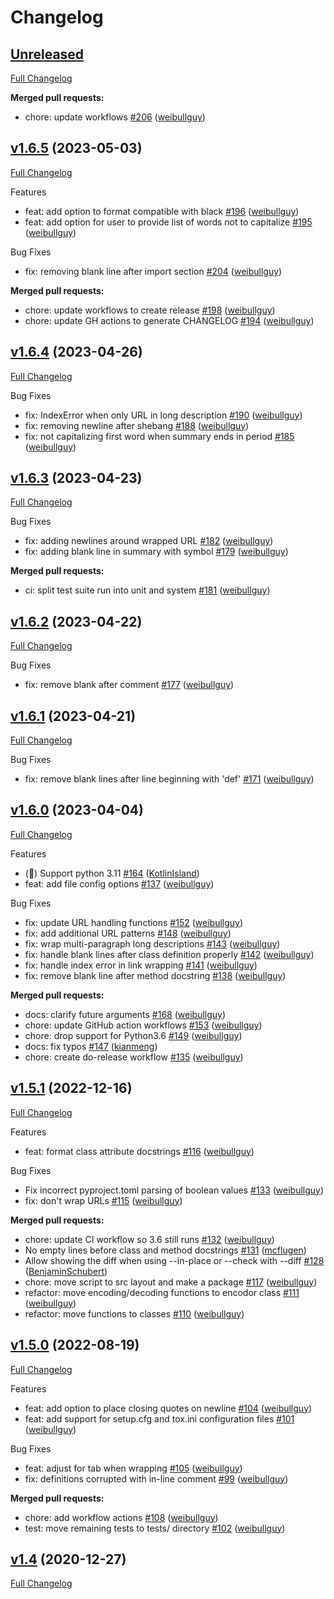 # Changelog

## [Unreleased](https://github.com/PyCQA/docformatter/tree/HEAD)

[Full Changelog](https://github.com/PyCQA/docformatter/compare/v1.6.5...HEAD)

**Merged pull requests:**

- chore: update workflows [\#206](https://github.com/PyCQA/docformatter/pull/206) ([weibullguy](https://github.com/weibullguy))

## [v1.6.5](https://github.com/PyCQA/docformatter/tree/v1.6.5) (2023-05-03)

[Full Changelog](https://github.com/PyCQA/docformatter/compare/v1.6.4...v1.6.5)

Features

- feat: add option to format compatible with black [\#196](https://github.com/PyCQA/docformatter/pull/196) ([weibullguy](https://github.com/weibullguy))
- feat: add option for user to provide list of words not to capitalize [\#195](https://github.com/PyCQA/docformatter/pull/195) ([weibullguy](https://github.com/weibullguy))

Bug Fixes

- fix: removing blank line after import section [\#204](https://github.com/PyCQA/docformatter/pull/204) ([weibullguy](https://github.com/weibullguy))

**Merged pull requests:**

- chore: update workflows to create release [\#198](https://github.com/PyCQA/docformatter/pull/198) ([weibullguy](https://github.com/weibullguy))
- chore: update GH actions to generate CHANGELOG [\#194](https://github.com/PyCQA/docformatter/pull/194) ([weibullguy](https://github.com/weibullguy))

## [v1.6.4](https://github.com/PyCQA/docformatter/tree/v1.6.4) (2023-04-26)

[Full Changelog](https://github.com/PyCQA/docformatter/compare/v1.6.3...v1.6.4)

Bug Fixes

- fix: IndexError when only URL in long description [\#190](https://github.com/PyCQA/docformatter/pull/190) ([weibullguy](https://github.com/weibullguy))
- fix: removing newline after shebang [\#188](https://github.com/PyCQA/docformatter/pull/188) ([weibullguy](https://github.com/weibullguy))
- fix: not capitalizing first word when summary ends in period [\#185](https://github.com/PyCQA/docformatter/pull/185) ([weibullguy](https://github.com/weibullguy))

## [v1.6.3](https://github.com/PyCQA/docformatter/tree/v1.6.3) (2023-04-23)

[Full Changelog](https://github.com/PyCQA/docformatter/compare/v1.6.2...v1.6.3)

Bug Fixes

- fix: adding newlines around wrapped URL [\#182](https://github.com/PyCQA/docformatter/pull/182) ([weibullguy](https://github.com/weibullguy))
- fix: adding blank line in summary with symbol [\#179](https://github.com/PyCQA/docformatter/pull/179) ([weibullguy](https://github.com/weibullguy))

**Merged pull requests:**

- ci: split test suite run into unit and system [\#181](https://github.com/PyCQA/docformatter/pull/181) ([weibullguy](https://github.com/weibullguy))

## [v1.6.2](https://github.com/PyCQA/docformatter/tree/v1.6.2) (2023-04-22)

[Full Changelog](https://github.com/PyCQA/docformatter/compare/v1.6.1...v1.6.2)

Bug Fixes

- fix: remove blank after comment [\#177](https://github.com/PyCQA/docformatter/pull/177) ([weibullguy](https://github.com/weibullguy))

## [v1.6.1](https://github.com/PyCQA/docformatter/tree/v1.6.1) (2023-04-21)

[Full Changelog](https://github.com/PyCQA/docformatter/compare/v1.6.0...v1.6.1)

Bug Fixes

- fix: remove blank lines after line beginning with 'def' [\#171](https://github.com/PyCQA/docformatter/pull/171) ([weibullguy](https://github.com/weibullguy))

## [v1.6.0](https://github.com/PyCQA/docformatter/tree/v1.6.0) (2023-04-04)

[Full Changelog](https://github.com/PyCQA/docformatter/compare/v1.5.1...v1.6.0)

Features

- \(🎁\) Support python 3.11 [\#164](https://github.com/PyCQA/docformatter/pull/164) ([KotlinIsland](https://github.com/KotlinIsland))
- feat: add file config options [\#137](https://github.com/PyCQA/docformatter/pull/137) ([weibullguy](https://github.com/weibullguy))

Bug Fixes

- fix: update URL handling functions [\#152](https://github.com/PyCQA/docformatter/pull/152) ([weibullguy](https://github.com/weibullguy))
- fix: add additional URL patterns [\#148](https://github.com/PyCQA/docformatter/pull/148) ([weibullguy](https://github.com/weibullguy))
- fix: wrap multi-paragraph long descriptions [\#143](https://github.com/PyCQA/docformatter/pull/143) ([weibullguy](https://github.com/weibullguy))
- fix: handle blank lines after class definition properly [\#142](https://github.com/PyCQA/docformatter/pull/142) ([weibullguy](https://github.com/weibullguy))
- fix: handle index error in link wrapping [\#141](https://github.com/PyCQA/docformatter/pull/141) ([weibullguy](https://github.com/weibullguy))
- fix: remove blank line after method docstring [\#138](https://github.com/PyCQA/docformatter/pull/138) ([weibullguy](https://github.com/weibullguy))

**Merged pull requests:**

- docs: clarify future arguments [\#168](https://github.com/PyCQA/docformatter/pull/168) ([weibullguy](https://github.com/weibullguy))
- chore: update GitHub action workflows [\#153](https://github.com/PyCQA/docformatter/pull/153) ([weibullguy](https://github.com/weibullguy))
- chore: drop support for Python3.6 [\#149](https://github.com/PyCQA/docformatter/pull/149) ([weibullguy](https://github.com/weibullguy))
- docs: fix typos [\#147](https://github.com/PyCQA/docformatter/pull/147) ([kianmeng](https://github.com/kianmeng))
- chore: create do-release workflow [\#135](https://github.com/PyCQA/docformatter/pull/135) ([weibullguy](https://github.com/weibullguy))

## [v1.5.1](https://github.com/PyCQA/docformatter/tree/v1.5.1) (2022-12-16)

[Full Changelog](https://github.com/PyCQA/docformatter/compare/v1.5.0...v1.5.1)

Features

- feat: format class attribute docstrings [\#116](https://github.com/PyCQA/docformatter/pull/116) ([weibullguy](https://github.com/weibullguy))

Bug Fixes

- Fix incorrect pyproject.toml parsing of boolean values [\#133](https://github.com/PyCQA/docformatter/pull/133) ([weibullguy](https://github.com/weibullguy))
- fix: don't wrap URLs [\#115](https://github.com/PyCQA/docformatter/pull/115) ([weibullguy](https://github.com/weibullguy))

**Merged pull requests:**

- chore: update CI workflow so 3.6 still runs [\#132](https://github.com/PyCQA/docformatter/pull/132) ([weibullguy](https://github.com/weibullguy))
- No empty lines before class and method docstrings [\#131](https://github.com/PyCQA/docformatter/pull/131) ([mcflugen](https://github.com/mcflugen))
- Allow showing the diff when using --in-place or --check with --diff [\#128](https://github.com/PyCQA/docformatter/pull/128) ([BenjaminSchubert](https://github.com/BenjaminSchubert))
- chore: move script to src layout and make a package [\#117](https://github.com/PyCQA/docformatter/pull/117) ([weibullguy](https://github.com/weibullguy))
- refactor: move encoding/decoding functions to encodor class [\#111](https://github.com/PyCQA/docformatter/pull/111) ([weibullguy](https://github.com/weibullguy))
- refactor: move functions to classes [\#110](https://github.com/PyCQA/docformatter/pull/110) ([weibullguy](https://github.com/weibullguy))

## [v1.5.0](https://github.com/PyCQA/docformatter/tree/v1.5.0) (2022-08-19)

[Full Changelog](https://github.com/PyCQA/docformatter/compare/v1.4...v1.5.0)

Features

- feat: add option to place closing quotes on newline [\#104](https://github.com/PyCQA/docformatter/pull/104) ([weibullguy](https://github.com/weibullguy))
- feat: add support for setup.cfg and tox.ini configuration files [\#101](https://github.com/PyCQA/docformatter/pull/101) ([weibullguy](https://github.com/weibullguy))

Bug Fixes

- feat: adjust for tab when wrapping [\#105](https://github.com/PyCQA/docformatter/pull/105) ([weibullguy](https://github.com/weibullguy))
- fix: definitions corrupted with in-line comment [\#99](https://github.com/PyCQA/docformatter/pull/99) ([weibullguy](https://github.com/weibullguy))

**Merged pull requests:**

- chore: add workflow actions [\#108](https://github.com/PyCQA/docformatter/pull/108) ([weibullguy](https://github.com/weibullguy))
- test: move remaining tests to tests/ directory [\#102](https://github.com/PyCQA/docformatter/pull/102) ([weibullguy](https://github.com/weibullguy))

## [v1.4](https://github.com/PyCQA/docformatter/tree/v1.4) (2020-12-27)

[Full Changelog](https://github.com/PyCQA/docformatter/compare/v1.3.1...v1.4)



